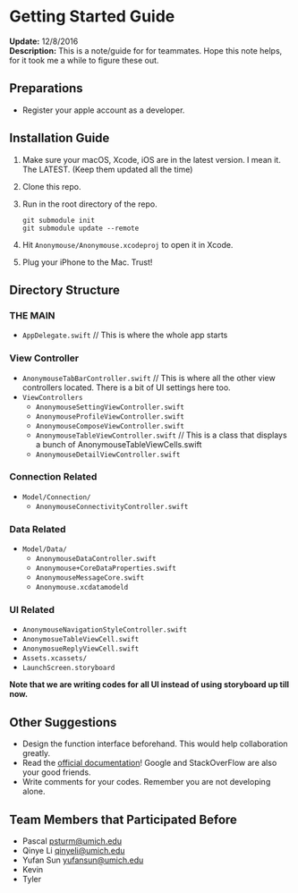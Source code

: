 # Getting Started Guide
**Update:** 12/8/2016  
**Description:** This is a note/guide for for teammates. Hope this note helps, for it took me a while to figure these out.

## Preparations
* Register your apple account as a developer.

## Installation Guide

1. Make sure your macOS, Xcode, iOS are in the latest version. I mean it. The LATEST. (Keep them updated all the time)
2. Clone this repo.
3. Run in the root directory of the repo.

	```
	git submodule init
	git submodule update --remote
	```

4. Hit `Anonymouse/Anonymouse.xcodeproj` to open it in Xcode.

5. Plug your iPhone to the Mac. Trust!

## Directory Structure
### THE MAIN
* `AppDelegate.swift` // This is where the whole app starts

### View Controller
* `AnonymouseTabBarController.swift` // This is where all the other view controllers located. There is a bit of UI settings here too.
* `ViewControllers`
	* `AnonymouseSettingViewController.swift`
	* `AnonymouseProfileViewController.swift`
	* `AnonymouseComposeViewController.swift`
	* `AnonymouseTableViewController.swift` // This is a class that displays a bunch of AnonymouseTableViewCells.swift
	* `AnonymouseDetailViewController.swift`
	
### Connection Related
* `Model/Connection/`
	* `AnonymouseConnectivityController.swift`

### Data Related
* `Model/Data/`
	* `AnonymouseDataController.swift`
	* `Anonymouse+CoreDataProperties.swift`
	* `AnonymouseMessageCore.swift`
	* `Anonymouse.xcdatamodeld`

### UI Related
* `AnonymouseNavigationStyleController.swift`
* `AnonymosueTableViewCell.swift`
* `AnonymosueReplyViewCell.swift`
* `Assets.xcassets/`
* `LaunchScreen.storyboard`

**Note that we are writing codes for all UI instead of using storyboard up till now.**


## Other Suggestions
* Design the function interface beforehand. This would help collaboration greatly.
* Read the [official documentation](https://developer.apple.com/)! Google and StackOverFlow are also your good friends.
* Write comments for your codes. Remember you are not developing alone. 

## Team Members that Participated Before
* Pascal psturm@umich.edu
* Qinye Li qinyeli@umich.edu
* Yufan Sun yufansun@umich.edu
* Kevin
* Tyler
